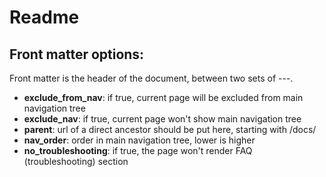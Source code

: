 # Readme

## Front matter options:

Front matter is the header of the document, between two sets of ---.

- **exclude_from_nav**: if true, current page will be excluded from main navigation tree
- **exclude_nav**: if true, current page won't show main navigation tree
- **parent**: url of a direct ancestor should be put here, starting with /docs/
- **nav_order**: order in main navigation tree, lower is higher
- **no_troubleshooting**: if true, the page won't render FAQ (troubleshooting) section
